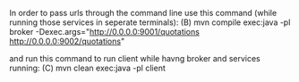 In order to pass urls through the command line use this command (while running those services in seperate terminals): (B)
mvn compile exec:java -pl broker -Dexec.args="http://0.0.0.0:9001/quotations http://0.0.0.0:9002/quotations"

and run this command to run client while havng broker and services running: (C)
mvn clean exec:java -pl client
